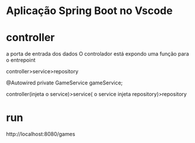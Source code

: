 # Aplicação Spring Boot no Vscode

# controller

a porta de entrada dos dados
O controlador está expondo uma função para o entrepoint

controller>service>repository

@Autowired
private GameService gameService;

controller(injeta o service)>service( o service injeta repository)>repository

# run

http://localhost:8080/games
